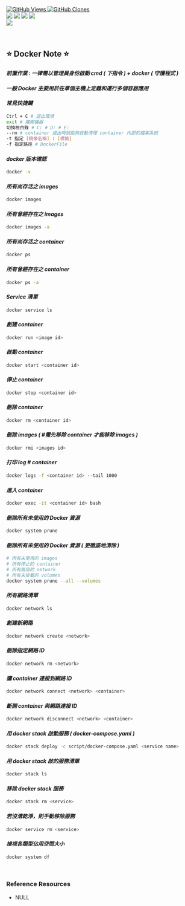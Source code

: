 <a href='https://github.com/Junwu0615/Airflow-Template'><img alt='GitHub Views' src='https://views.whatilearened.today/views/github/Junwu0615/Airflow-Template.svg'> 
<a href='https://github.com/Junwu0615/Airflow-Template'><img alt='GitHub Clones' src='https://img.shields.io/badge/dynamic/json?color=success&label=Clone&query=count_total&url=https://gist.githubusercontent.com/Junwu0615/c7cc2b44b987253f9efcf042e839837e/raw/Airflow-Template_clone.json&logo=github'> <br>
[![](https://img.shields.io/badge/Project-Apache_Airflow-blue.svg?style=plastic)](https://github.com/Junwu0615/Airflow-Template) 
[![](https://img.shields.io/badge/Project-Docker-blue.svg?style=plastic)](https://github.com/Junwu0615/Airflow-Template) 
[![](https://img.shields.io/badge/Language-Python_3.12.0-blue.svg?style=plastic)](https://www.python.org/)
[![](https://img.shields.io/badge/Operating_System-Windows_10-blue.svg?style=plastic)](https://www.microsoft.com/zh-tw/software-download/windows10) <br>
[![](https://img.shields.io/badge/Package-Apache_Airflow_2.10.4-green.svg?style=plastic)](https://pypi.org/project/apache-airflow/)

<br>

## ⭐ Docker Note ⭐

#### *前置作業 : 一律需以管理員身份啟動 cmd ( 下指令 ) + docker ( 守護程式 )*

#### *一般 Docker 主要用於在單個主機上定義和運行多個容器應用*

#### *常見快捷鍵*
```bash
Ctrl + C # 退出環境
exit # 離開機器
切換根目錄 # C: # D: # E:
--rm # container 退出時就能夠自動清理 container 內部的檔案系統
-t 指定 [鏡像名稱] : [標籤]
-f 指定路徑 # DockerFile
```

#### *docker 版本確認*
```bash
docker -v
```

#### *所有尚存活之 images*
```bash
docker images
```

#### *所有曾經存在之 images*
```bash
docker images -a
```

#### *所有尚存活之 container*
```bash
docker ps
```

#### *所有曾經存在之 container*
```bash
docker ps -a
```

#### *Service 清單*
```bash
docker service ls
```

#### *創建 container*
```bash
docker run <image id>
```

#### *啟動 container*
```bash
docker start <container id>
```

#### *停止 container*
```bash
docker stop <container id>
```

#### *刪除 container*
```bash
docker rm <container id>
```

#### *刪除 images ( #需先移除 container 才能移除 images )*
```bash
docker rmi <images id>
```

#### *打印 log # container*
```bash
docker logs -f <container id> --tail 1000
```

#### *進入 container*
```bash
docker exec -it <container id> bash
```

#### *刪除所有未使用的 Docker 資源*
```bash
docker system prune
```

#### *刪除所有未使用的 Docker 資源 ( 更徹底地清除 )*
```bash
# 所有未使用的 images
# 所有停止的 container
# 所有無用的 network
# 所有未掛載的 volumes
docker system prune --all --volumes
```

#### *所有網路清單*
```bash
docker network ls
```

#### *創建新網路*
```bash
docker network create <network>
```

#### *刪除指定網路 ID*
```bash
docker network rm <network>
```

#### *讓 container 連接到網路 ID*
```bash
docker network connect <network> <container>
```

#### *斷開 container 與網路連接 ID*
```bash
docker network disconnect <network> <container>
```

#### *用 docker stack 啟動服務 ( docker-compose.yaml )*
```bash
docker stack deploy -c script/docker-compose.yaml <service name>
```

#### *用 docker stack 啟的服務清單*
```bash
docker stack ls
```

#### *移除 docker stack 服務*
```bash
docker stack rm <service>
```

#### *若沒清乾淨，則手動移除服務*
```bash
docker service rm <service>
```

#### *檢視各類型佔用空間大小*
```bash
docker system df
```

<br>

### Reference Resources
-  NULL
